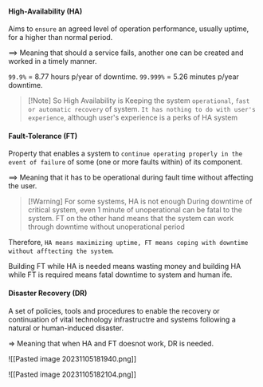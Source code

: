 #### High-Availability (HA)
Aims to `ensure` an agreed level of operation performance, usually uptime, for a higher than normal period.

==> Meaning that should a service fails, another one can be created and worked in a timely manner. 

`99.9%` = 8.77 hours p/year of downtime.
`99.999%` = 5.26 minutes p/year downtime.

>[!Note] So High Availability is
>Keeping the system `operational`, `fast or automatic recovery` of system. `It has nothing to do with user's experience`, although user's experience is a perks of HA system

#### Fault-Tolerance (FT)
Property that enables a system to `continue operating properly in the event of failure` of some (one or more faults within) of its component.

==> Meaning that it has to be operational during fault time without affecting the user.

>[!Warning] For some systems, HA is not enough
>During downtime of critical system, even 1 minute of unoperational can be fatal to the system. FT on the other hand means that the system can work through downtime without unoperational period

Therefore, `HA means maximizing uptime, FT means coping with downtime without afftecting the system`.

Building FT while HA is needed means wasting money and building HA while FT is required means fatal downtime to system and human ife.

#### Disaster Recovery (DR)
A set of policies, tools and procedures to enable the recovery or continuation of vital technology infrastructre and systems following a natural or human-induced disaster.

=> Meaning that when HA and FT doesnot work, DR is needed.

![[Pasted image 20231105181940.png]]

![[Pasted image 20231105182104.png]]